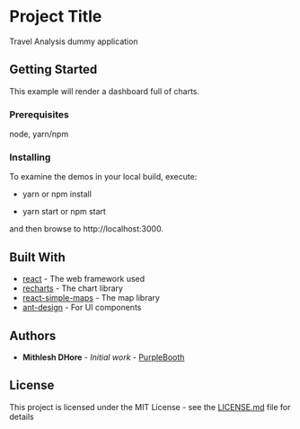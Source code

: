 # Project Title

Travel Analysis dummy application

## Getting Started

This example will render a dashboard full of charts.

### Prerequisites

node, yarn/npm

### Installing

To examine the demos in your local build, execute:

- yarn or npm install

- yarn start or npm start

and then browse to http://localhost:3000.

## Built With

- [react](https://github.com/facebook/react/) - The web framework used
- [recharts](https://github.com/recharts/recharts) - The chart library
- [react-simple-maps](https://github.com/zcreativelabs/react-simple-maps) - The map library
- [ant-design](https://github.com/ant-design/ant-design) - For UI components

## Authors

- **Mithlesh DHore** - _Initial work_ - [PurpleBooth](https://github.com/MithleshDhore)

## License

This project is licensed under the MIT License - see the [LICENSE.md](LICENSE.md) file for details
